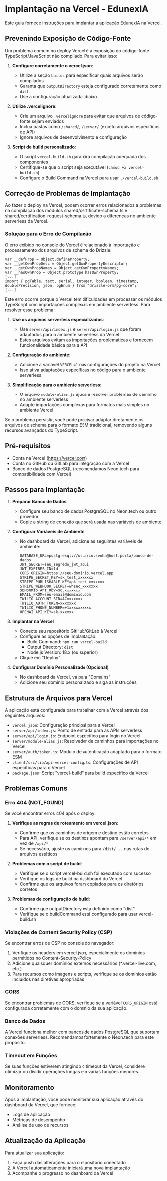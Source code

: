 # Implantação na Vercel - EdunexIA

Este guia fornece instruções para implantar a aplicação EdunexIA na Vercel.

## Prevenindo Exposição de Código-Fonte

Um problema comum no deploy Vercel é a exposição do código-fonte TypeScript/JavaScript não compilado. Para evitar isso:

1. **Configure corretamente o vercel.json**:
   - Utilize a seção `builds` para especificar quais arquivos serão compilados
   - Garanta que `outputDirectory` esteja configurado corretamente como `dist` 
   - Use a configuração atualizada abaixo

2. **Utilize .vercelignore**:
   - Crie um arquivo `.vercelignore` para evitar que arquivos de código-fonte sejam enviados
   - Inclua pastas como `/shared/`, `/server/` (exceto arquivos específicos de API)
   - Ignore arquivos de desenvolvimento e configuração

3. **Script de build personalizado**:
   - O script `vercel-build.sh` garantirá compilação adequada dos componentes
   - Certifique-se que o script seja executável (`chmod +x vercel-build.sh`)
   - Configure o Build Command na Vercel para usar `./vercel-build.sh`

## Correção de Problemas de Implantação

Ao fazer o deploy na Vercel, podem ocorrer erros relacionados a problemas na compilação dos módulos shared/certificate-schema.ts e shared/certification-request-schema.ts, devido a diferenças no ambiente serverless da Vercel.

### Solução para o Erro de Compilação

O erro exibido no console do Vercel é relacionado à importação e processamento dos arquivos de schema do Drizzle:

```
var __defProp = Object.defineProperty;
var __getOwnPropDesc = Object.getOwnPropertyDescriptor;
var __getOwnPropNames = Object.getOwnPropertyNames;
var __hasOwnProp = Object.prototype.hasOwnProperty;
[...]
import { pgTable, text, serial, integer, boolean, timestamp, doublePrecision, json, pgEnum } from "drizzle-orm/pg-core";
[...]
```

Este erro ocorre porque o Vercel tem dificuldades em processar os módulos TypeScript com importações complexas em ambiente serverless. Para resolver esse problema:

1. **Use os arquivos serverless especializados**:
   - Use `server/api/index.js` e `server/api/login.js` que foram adaptados para o ambiente serverless da Vercel
   - Estes arquivos evitam as importações problemáticas e fornecem funcionalidade básica para a API

2. **Configuração do ambiente**:
   - Adicione a variável `VERCEL=1` nas configurações do projeto na Vercel
   - Isso ativa adaptações específicas no código para o ambiente serverless

3. **Simplificação para o ambiente serverless**:
   - O arquivo `module-alias.js` ajuda a resolver problemas de caminho no ambiente serverless
   - Adapte importações complexas para formatos mais simples no ambiente Vercel

Se o problema persistir, você pode precisar adaptar diretamente os arquivos de schema para o formato ESM tradicional, removendo alguns recursos avançados do TypeScript.

## Pré-requisitos

- Conta na Vercel (https://vercel.com)
- Conta no GitHub ou GitLab para integração com a Vercel
- Banco de dados PostgreSQL (recomendamos Neon.tech para compatibilidade com Vercel)

## Passos para Implantação

1. **Preparar Banco de Dados**
   - Configure seu banco de dados PostgreSQL no Neon.tech ou outro provedor
   - Copie a string de conexão que será usada nas variáveis de ambiente

2. **Configurar Variáveis de Ambiente**
   - No dashboard da Vercel, adicione as seguintes variáveis de ambiente:
     ```
     DATABASE_URL=postgresql://usuario:senha@host:porta/banco-de-dados
     JWT_SECRET=seu_segredo_jwt_aqui
     JWT_EXPIRES_IN=1d
     CORS_ORIGIN=https://seu-dominio.vercel.app
     STRIPE_SECRET_KEY=sk_test_xxxxxxx
     STRIPE_PUBLISHABLE_KEY=pk_test_xxxxxxx
     STRIPE_WEBHOOK_SECRET=whsec_xxxxxxx
     SENDGRID_API_KEY=SG.xxxxxxx
     EMAIL_FROM=seu-email@dominio.com
     TWILIO_ACCOUNT_SID=ACxxxxxxx
     TWILIO_AUTH_TOKEN=xxxxxxx
     TWILIO_PHONE_NUMBER=+1xxxxxxxxxx
     OPENAI_API_KEY=sk-xxxxxx
     ```

3. **Implantar na Vercel**
   - Conecte seu repositório GitHub/GitLab à Vercel
   - Configure as opções de implantação:
     - Build Command: `npm run vercel-build`
     - Output Directory: `dist`
     - Node.js Version: 18.x (ou superior)
   - Clique em "Deploy"

4. **Configurar Domínio Personalizado (Opcional)**
   - No dashboard da Vercel, vá para "Domains"
   - Adicione seu domínio personalizado e siga as instruções

## Estrutura de Arquivos para Vercel

A aplicação está configurada para trabalhar com a Vercel através dos seguintes arquivos:

- `vercel.json`: Configuração principal para a Vercel
- `server/api/index.js`: Ponto de entrada para as APIs serverless
- `server/api/login.js`: Endpoint específico para login no Vercel
- `server/module-alias.js`: Resolvedor de caminhos para importações no Vercel
- `server/auth/token.js`: Módulo de autenticação adaptado para o formato ESM
- `client/src/lib/api-vercel-config.ts`: Configurações de API específicas para o Vercel
- `package.json`: Script "vercel-build" para build específico da Vercel

## Problemas Comuns

### Erro 404 (NOT_FOUND)
Se você encontrar erros 404 após o deploy:

1. **Verifique as regras de roteamento em vercel.json**:
   - Confirme que os caminhos de origem e destino estão corretos
   - Para API, verifique se os destinos apontam para `/server/api/*` em vez de `/api/*`
   - Se necessário, ajuste os caminhos para `/dist/...` nas rotas de arquivos estáticos

2. **Problemas com o script de build**:
   - Verifique se o script vercel-build.sh foi executado com sucesso
   - Verifique os logs de build na dashboard do Vercel
   - Confirme que os arquivos foram copiados para os diretórios corretos

3. **Problemas de configuração de build**:
   - Confirme que outputDirectory está definido como "dist"
   - Verifique se o buildCommand está configurado para usar vercel-build.sh

### Violações de Content Security Policy (CSP)
Se encontrar erros de CSP no console do navegador:

1. Verifique os headers em vercel.json, especialmente os domínios permitidos no Content-Security-Policy
2. Adicione quaisquer domínios externos necessários (*.vercel-live.com, etc.)
3. Para recursos como imagens e scripts, verifique se os domínios estão incluídos nas diretivas apropriadas

### CORS
Se encontrar problemas de CORS, verifique se a variável `CORS_ORIGIN` está configurada corretamente com o domínio da sua aplicação.

### Banco de Dados
A Vercel funciona melhor com bancos de dados PostgreSQL que suportam conexões serverless. Recomendamos fortemente o Neon.tech para este propósito.

### Timeout em Funções
Se suas funções estiverem atingindo o timeout da Vercel, considere otimizar ou dividir operações longas em várias funções menores.

## Monitoramento

Após a implantação, você pode monitorar sua aplicação através do dashboard da Vercel, que fornece:
- Logs de aplicação
- Métricas de desempenho
- Análise de uso de recursos

## Atualização da Aplicação

Para atualizar sua aplicação:
1. Faça push das alterações para o repositório conectado
2. A Vercel automaticamente iniciará uma nova implantação
3. Acompanhe o progresso no dashboard da Vercel 